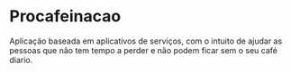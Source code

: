 # Procafeinacao

Aplicação baseada em aplicativos de serviços, com o intuito de ajudar as pessoas que não tem tempo a perder e não podem ficar sem o seu café diario.
